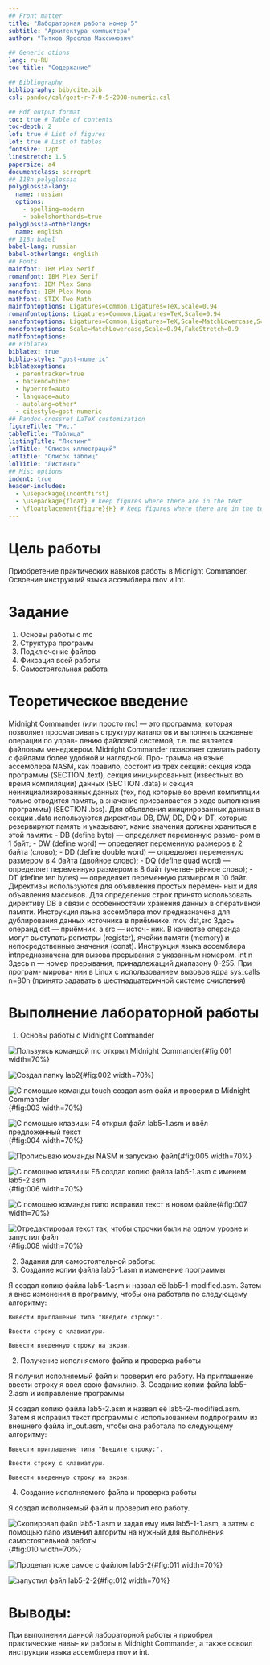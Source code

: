 ```yaml
---
## Front matter
title: "Лабораторная работа номер 5"
subtitle: "Архитектура компьютера"
author: "Титков Ярослав Максимович"

## Generic otions
lang: ru-RU
toc-title: "Содержание"

## Bibliography
bibliography: bib/cite.bib
csl: pandoc/csl/gost-r-7-0-5-2008-numeric.csl

## Pdf output format
toc: true # Table of contents
toc-depth: 2
lof: true # List of figures
lot: true # List of tables
fontsize: 12pt
linestretch: 1.5
papersize: a4
documentclass: scrreprt
## I18n polyglossia
polyglossia-lang:
  name: russian
  options:
	- spelling=modern
	- babelshorthands=true
polyglossia-otherlangs:
  name: english
## I18n babel
babel-lang: russian
babel-otherlangs: english
## Fonts
mainfont: IBM Plex Serif
romanfont: IBM Plex Serif
sansfont: IBM Plex Sans
monofont: IBM Plex Mono
mathfont: STIX Two Math
mainfontoptions: Ligatures=Common,Ligatures=TeX,Scale=0.94
romanfontoptions: Ligatures=Common,Ligatures=TeX,Scale=0.94
sansfontoptions: Ligatures=Common,Ligatures=TeX,Scale=MatchLowercase,Scale=0.94
monofontoptions: Scale=MatchLowercase,Scale=0.94,FakeStretch=0.9
mathfontoptions:
## Biblatex
biblatex: true
biblio-style: "gost-numeric"
biblatexoptions:
  - parentracker=true
  - backend=biber
  - hyperref=auto
  - language=auto
  - autolang=other*
  - citestyle=gost-numeric
## Pandoc-crossref LaTeX customization
figureTitle: "Рис."
tableTitle: "Таблица"
listingTitle: "Листинг"
lofTitle: "Список иллюстраций"
lotTitle: "Список таблиц"
lolTitle: "Листинги"
## Misc options
indent: true
header-includes:
  - \usepackage{indentfirst}
  - \usepackage{float} # keep figures where there are in the text
  - \floatplacement{figure}{H} # keep figures where there are in the text
---
```


# Цель работы
Приобретение практических навыков работы в Midnight Commander. Освоение инструкций
языка ассемблера mov и int.


# Задание

1. Основы работы с mc
2. Структура программ
3. Подключение файлов
4. Фиксация всей работы
5. Самостоятельная работа 

# Теоретическое введение
Midnight Commander (или просто mc) — это программа, которая позволяет
просматривать структуру каталогов и выполнять основные операции по управ-
лению файловой системой, т.е. mc является файловым менеджером. Midnight
Commander позволяет сделать работу с файлами более удобной и наглядной. Про-
грамма на языке ассемблера NASM, как правило, состоит из трёх секций: секция
кода программы (SECTION .text), секция инициированных (известных во время
компиляции) данных (SECTION .data) и секция неинициализированных данных
(тех, под которые во время компиляции только отводится память, а значение
присваивается в ходе выполнения программы) (SECTION .bss). Для объявления
инициированных данных в секции .data используются директивы DB, DW, DD,
DQ и DT, которые резервируют память и указывают, какие значения должны
храниться в этой памяти: - DB (define byte) — определяет переменную разме-
ром в 1 байт; - DW (define word) — определяет переменную размеров в 2 байта
(слово); - DD (define double word) — определяет переменную размером в 4 байта
(двойное слово); - DQ (define quad word) — определяет переменную размером в
8 байт (учетве- рённое слово); - DT (define ten bytes) — определяет переменную
размером в 10 байт. Директивы используются для объявления простых перемен-
ных и для объявления массивов. Для определения строк принято использовать
директиву DB в связи с особенностями хранения данных в оперативной памяти.
Инструкция языка ассемблера mov предназначена для дублирования данных
источника в приёмнике. mov dst,src Здесь операнд dst — приёмник, а src — источ-
ник. В качестве операнда могут выступать регистры (register), ячейки памяти
(memory) и непосредственные значения (const). Инструкция языка ассемблера
intпредназначена для вызова прерывания с указанным номером. int n Здесь n —
номер прерывания, принадлежащий диапазону 0–255. При програм- мирова-
нии в Linux с использованием вызовов ядра sys_calls n=80h (принято задавать в
шестнадцатеричной системе счисления)


# Выполнение лабораторной работы

1. Основы работы с Midnight Commander

![Пользуясь командой mc открыл Midnight Commander ](image/1.png){#fig:001 width=70%}


![Создал папку lab2](image/2.png){#fig:002  width=70%}


![С помощью команды touch создал asm файл и проверил в  Midnight Commander ](image/3.png){#fig:003 width=70%}


![ С помощью клавиши F4 открыл файл lab5-1.asm и ввёл предложенный текст ](image/4.png){#fig:004  width=70%}



![Прописываю команды NASM и запускаю файл](image/5.png){#fig:005  width=70%}


![C помощью клавиши F6 создал копию файла lab5-1.asm с именем lab5-2.asm](image/6.png){#fig:006  width=70%}


![С помощью команды nano исправил текст в новом файле](image/7.png){#fig:007  width=70%}


![Отредактировал текст так, чтобы строчки были на одном уровне и запустил файл](image/8.png){#fig:008  width=70%}

2. Задания для самостоятельной работы:
 1. Создание копии файла lab5-1.asm и изменение программы

Я создал копию файла lab5-1.asm и назвал её lab5-1-modified.asm. Затем я внес изменения в программу, чтобы она работала по следующему алгоритму:

    Вывести приглашение типа "Введите строку:".

    Ввести строку с клавиатуры.

    Вывести введенную строку на экран.

 2. Получение исполняемого файла и проверка работы

Я получил исполняемый файл и проверил его работу. На приглашение ввести строку я ввел свою фамилию.
 3. Создание копии файла lab5-2.asm и исправление программы

Я создал копию файла lab5-2.asm и назвал её lab5-2-modified.asm. Затем я исправил текст программы с использованием подпрограмм из внешнего файла in_out.asm, чтобы она работала по следующему алгоритму:

    Вывести приглашение типа "Введите строку:".

    Ввести строку с клавиатуры.

    Вывести введенную строку на экран.

 4. Создание исполняемого файла и проверка работы

Я создал исполняемый файл и проверил его работу.

![Скопировал файл lab5-1.asm и задал ему имя lab5-1-1.asm, а затем с помощью nano изменил алгоритм на нужный для выполнения самостоятельной работы](image/10.png){#fig:010  width=70%}


![Проделал тоже самое с файлом lab5-2](image/11.png){#fig:011  width=70%}



![запустил файл lab5-2-2](image/12.png){#fig:012  width=70%}


# Выводы:

При выполнении данной лабораторной работы я приобрел практические навы-
ки работы в Midnight Commander, а также освоил инструкции языка ассемблера
mov и int.



